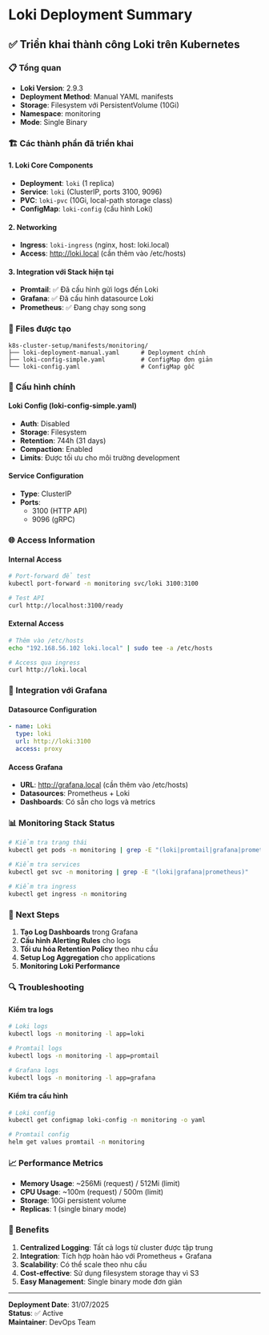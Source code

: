 # Loki Deployment Summary

## ✅ Triển khai thành công Loki trên Kubernetes

### 📋 Tổng quan
- **Loki Version**: 2.9.3
- **Deployment Method**: Manual YAML manifests
- **Storage**: Filesystem với PersistentVolume (10Gi)
- **Namespace**: monitoring
- **Mode**: Single Binary

### 🏗️ Các thành phần đã triển khai

#### 1. Loki Core Components
- **Deployment**: `loki` (1 replica)
- **Service**: `loki` (ClusterIP, ports 3100, 9096)
- **PVC**: `loki-pvc` (10Gi, local-path storage class)
- **ConfigMap**: `loki-config` (cấu hình Loki)

#### 2. Networking
- **Ingress**: `loki-ingress` (nginx, host: loki.local)
- **Access**: http://loki.local (cần thêm vào /etc/hosts)

#### 3. Integration với Stack hiện tại
- **Promtail**: ✅ Đã cấu hình gửi logs đến Loki
- **Grafana**: ✅ Đã cấu hình datasource Loki
- **Prometheus**: ✅ Đang chạy song song

### 📁 Files được tạo

```
k8s-cluster-setup/manifests/monitoring/
├── loki-deployment-manual.yaml      # Deployment chính
├── loki-config-simple.yaml          # ConfigMap đơn giản
└── loki-config.yaml                 # ConfigMap gốc
```

### 🔧 Cấu hình chính

#### Loki Config (loki-config-simple.yaml)
- **Auth**: Disabled
- **Storage**: Filesystem
- **Retention**: 744h (31 days)
- **Compaction**: Enabled
- **Limits**: Được tối ưu cho môi trường development

#### Service Configuration
- **Type**: ClusterIP
- **Ports**: 
  - 3100 (HTTP API)
  - 9096 (gRPC)

### 🌐 Access Information

#### Internal Access
```bash
# Port-forward để test
kubectl port-forward -n monitoring svc/loki 3100:3100

# Test API
curl http://localhost:3100/ready
```

#### External Access
```bash
# Thêm vào /etc/hosts
echo "192.168.56.102 loki.local" | sudo tee -a /etc/hosts

# Access qua ingress
curl http://loki.local
```

### 🔗 Integration với Grafana

#### Datasource Configuration
```yaml
- name: Loki
  type: loki
  url: http://loki:3100
  access: proxy
```

#### Access Grafana
- **URL**: http://grafana.local (cần thêm vào /etc/hosts)
- **Datasources**: Prometheus + Loki
- **Dashboards**: Có sẵn cho logs và metrics

### 📊 Monitoring Stack Status

```bash
# Kiểm tra trạng thái
kubectl get pods -n monitoring | grep -E "(loki|promtail|grafana|prometheus)"

# Kiểm tra services
kubectl get svc -n monitoring | grep -E "(loki|grafana|prometheus)"

# Kiểm tra ingress
kubectl get ingress -n monitoring
```

### 🚀 Next Steps

1. **Tạo Log Dashboards** trong Grafana
2. **Cấu hình Alerting Rules** cho logs
3. **Tối ưu hóa Retention Policy** theo nhu cầu
4. **Setup Log Aggregation** cho applications
5. **Monitoring Loki Performance**

### 🔍 Troubleshooting

#### Kiểm tra logs
```bash
# Loki logs
kubectl logs -n monitoring -l app=loki

# Promtail logs
kubectl logs -n monitoring -l app=promtail

# Grafana logs
kubectl logs -n monitoring -l app=grafana
```

#### Kiểm tra cấu hình
```bash
# Loki config
kubectl get configmap loki-config -n monitoring -o yaml

# Promtail config
helm get values promtail -n monitoring
```

### 📈 Performance Metrics

- **Memory Usage**: ~256Mi (request) / 512Mi (limit)
- **CPU Usage**: ~100m (request) / 500m (limit)
- **Storage**: 10Gi persistent volume
- **Replicas**: 1 (single binary mode)

### 🎯 Benefits

1. **Centralized Logging**: Tất cả logs từ cluster được tập trung
2. **Integration**: Tích hợp hoàn hảo với Prometheus + Grafana
3. **Scalability**: Có thể scale theo nhu cầu
4. **Cost-effective**: Sử dụng filesystem storage thay vì S3
5. **Easy Management**: Single binary mode đơn giản

---

**Deployment Date**: 31/07/2025  
**Status**: ✅ Active  
**Maintainer**: DevOps Team 